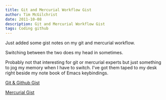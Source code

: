 ```yaml
---
title: Git and Mercurial Workflow Gist
author: Tim McGilchrist
date: 2011-10-08
description: Git and Mercurial Workflow Gist
tags: Coding github
---
```

Just added some gist notes on my git and mercurial workflow.

Switching between the two does my head in sometimes.

Probably not that interesting for git or mercurial experts but just something to
jog my memory when I have to switch. I've got them taped to my desk right beside
my note book of Emacs keybindings.

[Git &amp; Github Gist](https://gist.github.com/1271705)

[Mercurial Gist](https://gist.github.com/1271716)
